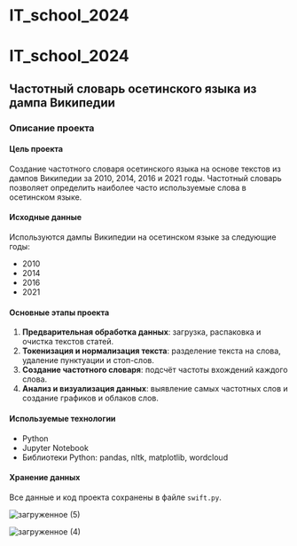 # IT_school_2024
# IT_school_2024

## Частотный словарь осетинского языка из дампа Википедии

### Описание проекта

#### Цель проекта

Создание частотного словаря осетинского языка на основе текстов из дампов Википедии за 2010, 2014, 2016 и 2021 годы. Частотный словарь позволяет определить наиболее часто используемые слова в осетинском языке.

#### Исходные данные

Используются дампы Википедии на осетинском языке за следующие годы:

- 2010
- 2014
- 2016
- 2021

#### Основные этапы проекта

1. **Предварительная обработка данных**: загрузка, распаковка и очистка текстов статей.
2. **Токенизация и нормализация текста**: разделение текста на слова, удаление пунктуации и стоп-слов.
3. **Создание частотного словаря**: подсчёт частоты вхождений каждого слова.
4. **Анализ и визуализация данных**: выявление самых частотных слов и создание графиков и облаков слов.

#### Используемые технологии

- Python
- Jupyter Notebook
- Библиотеки Python: pandas, nltk, matplotlib, wordcloud

#### Хранение данных

Все данные и код проекта сохранены в файле `swift.py`.


![загруженное (5)](https://github.com/MeikoFudo/IT_school_2024/assets/80260272/5c9d4b88-1de6-461a-9f30-b19e682cb3c3)

![загруженное (4)](https://github.com/MeikoFudo/IT_school_2024/assets/80260272/968a9e4a-db78-432d-a3c9-d6c77dbae9db)

